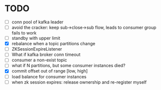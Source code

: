 # TODO

- [ ] conn pool of kafka leader
- [ ] avoid the cracker: keep sub->close->sub flow, leads to consumer group fails to work
- [ ] standby with upper limit
- [X] rebalance when a topic partitions change
- [ ] ZKSessionExpireListener
- [ ] What if kafka broker conn timeout
- [ ] consumer a non-exist topic
- [ ] what if N partitions, but some consumer instances died?
- [X] commit offset out of range [low, high]
- [ ] load balance for consumer instances
- [ ] when zk session expires: release ownership and re-register myself
